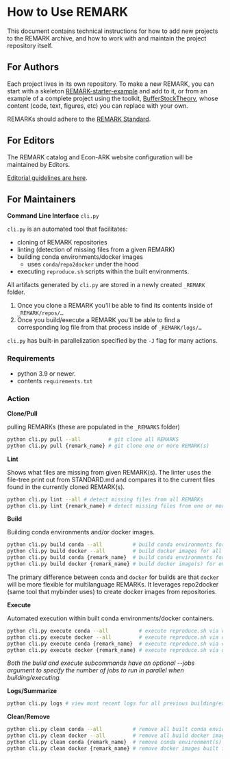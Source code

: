 # How to Use REMARK

This document contains technical instructions for how to add new projects to the REMARK
archive, and how to work with and maintain the project repository itself.

## For Authors

Each project lives in its own repository. To make a new REMARK, you can start with a skeleton
[REMARK-starter-example](https://github.com/econ-ark/REMARK-starter-example) and add to it,
or from an example of a complete project using the toolkit, [BufferStockTheory](https://github.com/econ-ark/BufferStockTheory), whose content (code, text, figures, etc) you can replace with
your own.

REMARKs should adhere to the [REMARK Standard](https://github.com/econ-ark/REMARK/blob/master/STANDARD.md).

## For Editors

The REMARK catalog and Econ-ARK website configuration will be maintained by Editors.

[Editorial guidelines are here](https://github.com/econ-ark/REMARK/blob/master/EDITORIAL.md).

## For Maintainers

**Command Line Interface** `cli.py`

`cli.py` is an automated tool that facilitates:

- cloning of REMARK repositories
- linting (detection of missing files from a given REMARK)
- building conda environments/docker images
    - uses `conda`/`repo2docker` under the hood
- executing `reproduce.sh` scripts within the built environments.

All artifacts generated by `cli.py` are stored in a newly created `_REMARK` folder.

1. Once you clone a REMARK you'll be able to find its contents inside of `_REMARK/repos/…`
2. Once you build/execute a REMARK you'll be able to find a corresponding log
file from that process inside of `_REMARK/logs/…`

`cli.py` has built-in parallelization specified by the `-J` flag for many actions.

### Requirements

- python 3.9 or newer.
- contents `requirements.txt`

### Action

**Clone/Pull**

pulling REMARKs (these are populated in the  `_REMARKS` folder)

```bash
python cli.py pull --all         # git clone all REMARKS
python cli.py pull {remark_name} # git clone one or more REMARK(s)
```

**Lint**

Shows what files are missing from given REMARK(s). The linter uses the
file-tree print out from STANDARD.md and compares it to the current files found
in the currently cloned REMARK(s).

```bash
python cli.py lint --all # detect missing files from all REMARKs
python cli.py lint {remark_name} # detect missing files from one or more REMARK(s)
```

**Build**

Building conda environments and/or docker images.

```bash
python cli.py build conda --all          # build conda environments for all REMARKs (stored as a `condaenv` folder inside the cloned REMARK repo)
python cli.py build docker --all         # build docker images for all REMARKs (stored as a `condaenv` folder inside the cloned REMARK repo)
python cli.py build conda {remark_name}  # build conda environments for one or more REMARK(s)
python cli.py build docker {remark_name} # build docker image(s) for one or more REMARK(s)
```

The primary difference between `conda` and `docker` for builds are that `docker` will be more flexible for multilanguage REMARKs. It leverages
repo2docker (same tool that mybinder uses) to create docker images from repositories.

**Execute**

Automated execution within built conda environments/docker containers.

```bash
python cli.py execute conda --all          # execute reproduce.sh via conda for all REMARKs
python cli.py execute docker --all         # execute reproduce.sh via docker for all REMARKs
python cli.py execute conda {remark_name}  # execute reproduce.sh via conda for one or more REMARK(s)
python cli.py execute docker {remark_name} # execute reproduce.sh via docker for one or more REMARK(s)
```

*Both the build and execute subcommands have an optional --jobs argument to
specify the number of jobs to run in parallel when building/executing.*

**Logs/Summarize**

```bash
python cli.py logs # view most recent logs for all previous building/executing commands
```

**Clean/Remove**

```bash
python cli.py clean conda --all          # remove all built conda environments
python cli.py clean docker --all         # remove all build docker images
python cli.py clean conda {remark_name}  # remove conda environment(s) from specified REMARK(s)
python cli.py clean docker {remark_name} # remove docker images built from specified REMARK(s)
```
